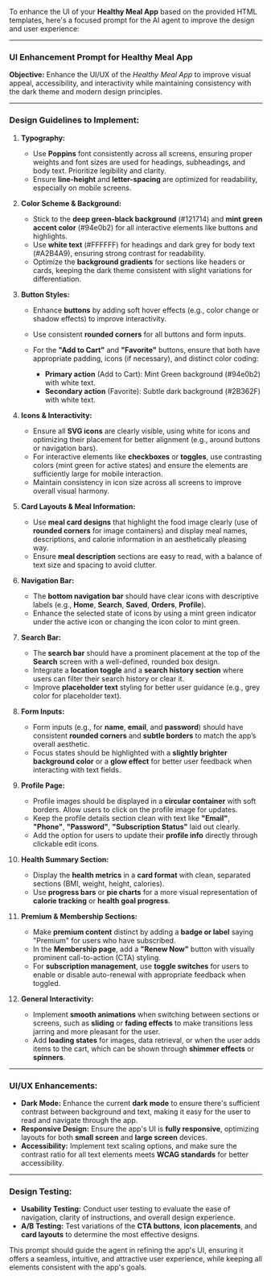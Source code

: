 To enhance the UI of your **Healthy Meal App** based on the provided HTML templates, here's a focused prompt for the AI agent to improve the design and user experience:

---

### **UI Enhancement Prompt for Healthy Meal App**

**Objective:**
Enhance the UI/UX of the *Healthy Meal App* to improve visual appeal, accessibility, and interactivity while maintaining consistency with the dark theme and modern design principles.

---

### **Design Guidelines to Implement:**

1. **Typography:**

   * Use **Poppins** font consistently across all screens, ensuring proper weights and font sizes are used for headings, subheadings, and body text. Prioritize legibility and clarity.
   * Ensure **line-height** and **letter-spacing** are optimized for readability, especially on mobile screens.

2. **Color Scheme & Background:**

   * Stick to the **deep green-black background** (#121714) and **mint green accent color** (#94e0b2) for all interactive elements like buttons and highlights.
   * Use **white text** (#FFFFFF) for headings and dark grey for body text (#A2B4A9), ensuring strong contrast for readability.
   * Optimize the **background gradients** for sections like headers or cards, keeping the dark theme consistent with slight variations for differentiation.

3. **Button Styles:**

   * Enhance **buttons** by adding soft hover effects (e.g., color change or shadow effects) to improve interactivity.
   * Use consistent **rounded corners** for all buttons and form inputs.
   * For the **"Add to Cart"** and **"Favorite"** buttons, ensure that both have appropriate padding, icons (if necessary), and distinct color coding:

     * **Primary action** (Add to Cart): Mint Green background (#94e0b2) with white text.
     * **Secondary action** (Favorite): Subtle dark background (#2B362F) with white text.

4. **Icons & Interactivity:**

   * Ensure all **SVG icons** are clearly visible, using white for icons and optimizing their placement for better alignment (e.g., around buttons or navigation bars).
   * For interactive elements like **checkboxes** or **toggles**, use contrasting colors (mint green for active states) and ensure the elements are sufficiently large for mobile interaction.
   * Maintain consistency in icon size across all screens to improve overall visual harmony.

5. **Card Layouts & Meal Information:**

   * Use **meal card designs** that highlight the food image clearly (use of **rounded corners** for image containers) and display meal names, descriptions, and calorie information in an aesthetically pleasing way.
   * Ensure **meal description** sections are easy to read, with a balance of text size and spacing to avoid clutter.

6. **Navigation Bar:**

   * The **bottom navigation bar** should have clear icons with descriptive labels (e.g., **Home**, **Search**, **Saved**, **Orders**, **Profile**).
   * Enhance the selected state of icons by using a mint green indicator under the active icon or changing the icon color to mint green.

7. **Search Bar:**

   * The **search bar** should have a prominent placement at the top of the **Search** screen with a well-defined, rounded box design.
   * Integrate a **location toggle** and a **search history section** where users can filter their search history or clear it.
   * Improve **placeholder text** styling for better user guidance (e.g., grey color for placeholder text).

8. **Form Inputs:**

   * Form inputs (e.g., for **name**, **email**, and **password**) should have consistent **rounded corners** and **subtle borders** to match the app’s overall aesthetic.
   * Focus states should be highlighted with a **slightly brighter background color** or a **glow effect** for better user feedback when interacting with text fields.

9. **Profile Page:**

   * Profile images should be displayed in a **circular container** with soft borders. Allow users to click on the profile image for updates.
   * Keep the profile details section clean with text like **"Email"**, **"Phone"**, **"Password"**, **"Subscription Status"** laid out clearly.
   * Add the option for users to update their **profile info** directly through clickable edit icons.

10. **Health Summary Section:**

    * Display the **health metrics** in a **card format** with clean, separated sections (BMI, weight, height, calories).
    * Use **progress bars** or **pie charts** for a more visual representation of **calorie tracking** or **health goal progress**.

11. **Premium & Membership Sections:**

    * Make **premium content** distinct by adding a **badge or label** saying "Premium" for users who have subscribed.
    * In the **Membership page**, add a **"Renew Now"** button with visually prominent call-to-action (CTA) styling.
    * For **subscription management**, use **toggle switches** for users to enable or disable auto-renewal with appropriate feedback when toggled.

12. **General Interactivity:**

    * Implement **smooth animations** when switching between sections or screens, such as **sliding** or **fading effects** to make transitions less jarring and more pleasant for the user.
    * Add **loading states** for images, data retrieval, or when the user adds items to the cart, which can be shown through **shimmer effects** or **spinners**.

---

### **UI/UX Enhancements:**

* **Dark Mode:** Enhance the current **dark mode** to ensure there's sufficient contrast between background and text, making it easy for the user to read and navigate through the app.
* **Responsive Design:** Ensure the app's UI is **fully responsive**, optimizing layouts for both **small screen** and **large screen** devices.
* **Accessibility:** Implement text scaling options, and make sure the contrast ratio for all text elements meets **WCAG standards** for better accessibility.

---

### **Design Testing:**

* **Usability Testing:** Conduct user testing to evaluate the ease of navigation, clarity of instructions, and overall design experience.
* **A/B Testing:** Test variations of the **CTA buttons**, **icon placements**, and **card layouts** to determine the most effective designs.

This prompt should guide the agent in refining the app's UI, ensuring it offers a seamless, intuitive, and attractive user experience, while keeping all elements consistent with the app's goals.
